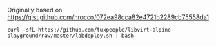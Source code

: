 Originally based on https://gist.github.com/nrocco/072ea98cca82e4721b2289cb75558da1

`curl -sfL https://github.com/tuxpeople/libvirt-alpine-playground/raw/master/labdeploy.sh | bash -`
